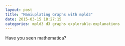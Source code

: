 ```yaml
---
layout: post
title: "Maniuplating Graphs with mpld3"
date: 2015-03-15 18:27:15
categories: mpld3 d3 graphs explorable-explanations
---
```


Have you seen mathematica?
